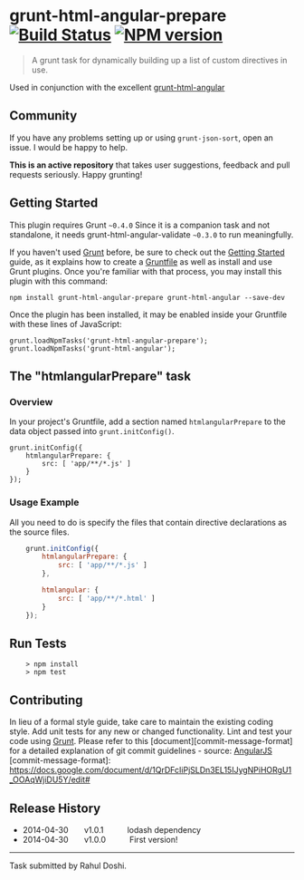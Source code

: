 grunt-html-angular-prepare [![Build Status](https://travis-ci.org/doshprompt/grunt-html-angular-prepare.svg?branch=master)](https://travis-ci.org/doshprompt/grunt-html-angular-prepare)
[![NPM version](https://badge.fury.io/js/grunt-html-angular-prepare.svg)](http://badge.fury.io/js/grunt-html-angular-prepare)
==========================

> A grunt task for dynamically building up a list of custom directives in use.

Used in conjunction with the excellent [grunt-html-angular](https://www.npmjs.org/package/grunt-html-angular-validate)

## Community

If you have any problems setting up or using `grunt-json-sort`, open an issue. I would be happy to help.

**This is an active repository** that takes user suggestions, feedback and pull requests seriously. Happy grunting!

## Getting Started

This plugin requires Grunt `~0.4.0`
Since it is a companion task and not standalone, it needs grunt-html-angular-validate `~0.3.0` to run meaningfully.

If you haven't used [Grunt](http://gruntjs.com/) before, be sure to check out the [Getting Started](http://gruntjs.com/getting-started) guide, as it explains how to create a [Gruntfile](http://gruntjs.com/sample-gruntfile) as well as install and use Grunt plugins. Once you're familiar with that process, you may install this plugin with this command:

	npm install grunt-html-angular-prepare grunt-html-angular --save-dev

Once the plugin has been installed, it may be enabled inside your Gruntfile with these lines of JavaScript:

	grunt.loadNpmTasks('grunt-html-angular-prepare');
    grunt.loadNpmTasks('grunt-html-angular');

## The "htmlangularPrepare" task

### Overview

In your project's Gruntfile, add a section named `htmlangularPrepare` to the data object passed into `grunt.initConfig()`.

	grunt.initConfig({
		htmlangularPrepare: {
			src: [ 'app/**/*.js' ]
		}
	});

### Usage Example

All you need to do is specify the files that contain directive declarations as the source files.

```js
	grunt.initConfig({
		htmlangularPrepare: {
			src: [ 'app/**/*.js' ]
		},

        htmlangular: {
            src: [ 'app/**/*.html' ]
        }
	});
```

## Run Tests

		> npm install
		> npm test

## Contributing

In lieu of a formal style guide, take care to maintain the existing coding style.
Add unit tests for any new or changed functionality. Lint and test your code using [Grunt](http://gruntjs.com/).
Please refer to this [document][commit-message-format] for a detailed explanation of git commit guidelines - source: [AngularJS](https://angualrjs.org)
[commit-message-format]: https://docs.google.com/document/d/1QrDFcIiPjSLDn3EL15IJygNPiHORgU1_OOAqWjiDU5Y/edit#

## Release History
    
 * 2014-04-30  v1.0.1   lodash dependency
 * 2014-04-30  v1.0.0   First version!

---

Task submitted by Rahul Doshi.